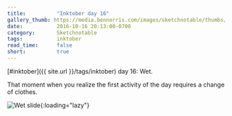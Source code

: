 ```yaml
---
title:          "Inktober day 16"
gallery_thumb: https://media.bennorris.com/images/sketchnotable/thumbs/inktober-day-16.jpg
date:           2016-10-16 20:13:00-0700
category:       Sketchnotable
tags:           inktober
read_time:      false
short:          true
---
```

[#inktober]({{ site.url }}/tags/inktober) day 16: Wet.

That moment when you realize the first activity of the day requires a change of clothes.

![Wet slide](https://media.bennorris.com/images/sketchnotable/inktober-2016/inktober-day-16.jpg){:loading="lazy"}
